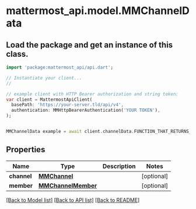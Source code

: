 # mattermost_api.model.MMChannelData

## Load the package and get an instance of this class.
```dart
import 'package:mattermost_api/api.dart';

// Instantiate your client...
//

// example client with HTTP Bearer authorization and string token:
var client = MattermostApiClient(
  basePath: 'https://your-server.tld/api/v4',
  authentication: MMHttpBearerAuthentication('YOUR TOKEN'),
);


MMChannelData example = await client.channelData.FUNCTION_THAT_RETURNS_THIS_CLASS();

```

## Properties
Name | Type | Description | Notes
------------ | ------------- | ------------- | -------------
**channel** | [**MMChannel**](MMChannel.md) |  | [optional] 
**member** | [**MMChannelMember**](MMChannelMember.md) |  | [optional] 

[[Back to Model list]](../GENERATED_README.md#documentation-for-models) [[Back to API list]](../GENERATED_README.md#documentation-for-api-endpoints) [[Back to README]](../GENERATED_README.md)


